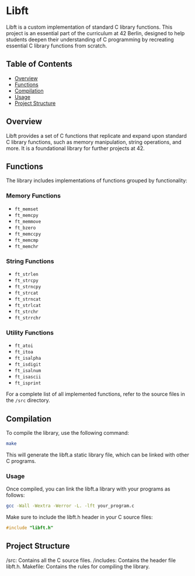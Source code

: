 # Libft

Libft is a custom implementation of standard C library functions. This project is an essential part of the curriculum at 42 Berlin, designed to help students deepen their understanding of C programming by recreating essential C library functions from scratch.

## Table of Contents

- [Overview](#overview)
- [Functions](#functions)
- [Compilation](#compilation)
- [Usage](#usage)
- [Project Structure](#project-structure)
  
## Overview

Libft provides a set of C functions that replicate and expand upon standard C library functions, such as memory manipulation, string operations, and more. It is a foundational library for further projects at 42.

## Functions

The library includes implementations of functions grouped by functionality:

### Memory Functions
- `ft_memset`
- `ft_memcpy`
- `ft_memmove`
- `ft_bzero`
- `ft_memccpy`
- `ft_memcmp`
- `ft_memchr`

### String Functions
- `ft_strlen`
- `ft_strcpy`
- `ft_strncpy`
- `ft_strcat`
- `ft_strncat`
- `ft_strlcat`
- `ft_strchr`
- `ft_strrchr`

### Utility Functions
- `ft_atoi`
- `ft_itoa`
- `ft_isalpha`
- `ft_isdigit`
- `ft_isalnum`
- `ft_isascii`
- `ft_isprint`

For a complete list of all implemented functions, refer to the source files in the `/src` directory.

## Compilation

To compile the library, use the following command:

```bash
make
```
This will generate the libft.a static library file, which can be linked with other C programs.

### Usage

Once compiled, you can link the libft.a library with your programs as follows:

```bash
gcc -Wall -Wextra -Werror -L. -lft your_program.c
```
Make sure to include the libft.h header in your C source files:

```c
#include "libft.h"
```
## Project Structure

/src: Contains all the C source files.
/includes: Contains the header file libft.h.
Makefile: Contains the rules for compiling the library.
